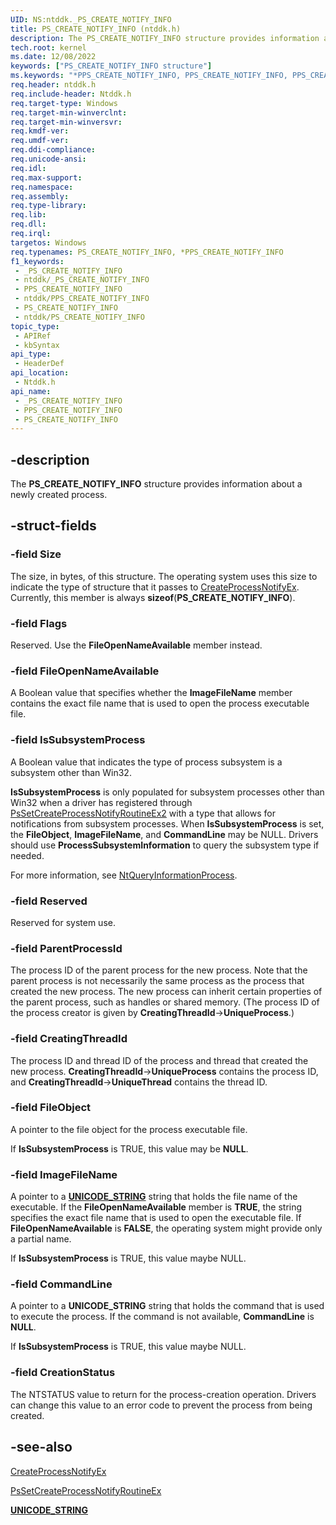 ```yaml
---
UID: NS:ntddk._PS_CREATE_NOTIFY_INFO
title: PS_CREATE_NOTIFY_INFO (ntddk.h)
description: The PS_CREATE_NOTIFY_INFO structure provides information about a newly created process.
tech.root: kernel
ms.date: 12/08/2022
keywords: ["PS_CREATE_NOTIFY_INFO structure"]
ms.keywords: "*PPS_CREATE_NOTIFY_INFO, PPS_CREATE_NOTIFY_INFO, PPS_CREATE_NOTIFY_INFO structure pointer [Kernel-Mode Driver Architecture], PS_CREATE_NOTIFY_INFO, PS_CREATE_NOTIFY_INFO structure [Kernel-Mode Driver Architecture], _PS_CREATE_NOTIFY_INFO, kernel.ps_create_notify_info, kstruct_c_489ee208-518d-41f1-af90-a8873f3e7fb0.xml, ntddk/PPS_CREATE_NOTIFY_INFO, ntddk/PS_CREATE_NOTIFY_INFO"
req.header: ntddk.h
req.include-header: Ntddk.h
req.target-type: Windows
req.target-min-winverclnt:
req.target-min-winversvr: 
req.kmdf-ver: 
req.umdf-ver: 
req.ddi-compliance: 
req.unicode-ansi: 
req.idl: 
req.max-support: 
req.namespace: 
req.assembly: 
req.type-library: 
req.lib: 
req.dll: 
req.irql: 
targetos: Windows
req.typenames: PS_CREATE_NOTIFY_INFO, *PPS_CREATE_NOTIFY_INFO
f1_keywords:
 - _PS_CREATE_NOTIFY_INFO
 - ntddk/_PS_CREATE_NOTIFY_INFO
 - PPS_CREATE_NOTIFY_INFO
 - ntddk/PPS_CREATE_NOTIFY_INFO
 - PS_CREATE_NOTIFY_INFO
 - ntddk/PS_CREATE_NOTIFY_INFO
topic_type:
 - APIRef
 - kbSyntax
api_type:
 - HeaderDef
api_location:
 - Ntddk.h
api_name:
 - _PS_CREATE_NOTIFY_INFO
 - PPS_CREATE_NOTIFY_INFO
 - PS_CREATE_NOTIFY_INFO
---
```


## -description

The **PS_CREATE_NOTIFY_INFO** structure provides information about a newly created process.

## -struct-fields

### -field Size

The size, in bytes, of this structure. The operating system uses this size to indicate the type of structure that it passes to [CreateProcessNotifyEx](./nf-ntddk-pssetcreateprocessnotifyroutine.md). Currently, this member is always **sizeof**(**PS_CREATE_NOTIFY_INFO**).

### -field Flags

Reserved. Use the **FileOpenNameAvailable** member instead.

### -field FileOpenNameAvailable

A Boolean value that specifies whether the **ImageFileName** member contains the exact file name that is used to open the process executable file.

### -field IsSubsystemProcess

A Boolean value that indicates the type of process subsystem is a subsystem other than Win32.

**IsSubsystemProcess** is only populated for subsystem processes other than Win32 when a driver has registered through [PsSetCreateProcessNotifyRoutineEx2](./nf-ntddk-pssetcreateprocessnotifyroutineex2.md) with a type that allows for notifications from subsystem processes.  When **IsSubsystemProcess** is set, the **FileObject**, **ImageFileName**, and **CommandLine** may be NULL.  Drivers should use **ProcessSubsystemInformation** to query the subsystem type if needed.

For more information, see [NtQueryInformationProcess](/windows/win32/api/winternl/nf-winternl-ntqueryinformationprocess).

### -field Reserved

Reserved for system use.

### -field ParentProcessId

The process ID of the parent process for the new process. Note that the parent process is not necessarily the same process as the process that created the new process. The new process can inherit certain properties of the parent process, such as handles or shared memory. (The process ID of the process creator is given by **CreatingThreadId**->**UniqueProcess**.)

### -field CreatingThreadId

The process ID and thread ID of the process and thread that created the new process. **CreatingThreadId**->**UniqueProcess** contains the process ID, and **CreatingThreadId**->**UniqueThread** contains the thread ID.

### -field FileObject

A pointer to the file object for the process executable file.

If **IsSubsystemProcess** is TRUE, this value may be **NULL**.

### -field ImageFileName

A pointer to a [**UNICODE_STRING**](/windows/win32/api/ntdef/ns-ntdef-_unicode_string) string that holds the file name of the executable. If the **FileOpenNameAvailable** member is **TRUE**, the string specifies the exact file name that is used to open the executable file. If **FileOpenNameAvailable** is **FALSE**, the operating system might provide only a partial name.

If **IsSubsystemProcess** is TRUE, this value maybe NULL.

### -field CommandLine

A pointer to a **UNICODE_STRING** string that holds the command that is used to execute the process. If the command is not available, **CommandLine** is **NULL**.

If **IsSubsystemProcess** is TRUE, this value maybe NULL.

### -field CreationStatus

The NTSTATUS value to return for the process-creation operation. Drivers can change this value to an error code to prevent the process from being created.

## -see-also

[CreateProcessNotifyEx](./nf-ntddk-pssetcreateprocessnotifyroutine.md)

[PsSetCreateProcessNotifyRoutineEx](./nf-ntddk-pssetcreateprocessnotifyroutineex.md)

[**UNICODE_STRING**](/windows/win32/api/ntdef/ns-ntdef-_unicode_string)